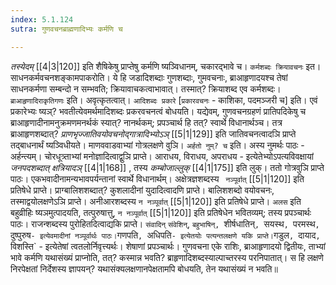 ```yaml
---
index: 5.1.124
sutra: गुणवचनब्राह्मणादिभ्यः कर्मणि च

---
```

   _तस्येदम्_ [[4|3|120]]  इति शैषिकेषु प्राप्तेषु कर्मणि ष्यञ्विधानम्, चकारद्भावे च। `कर्मशब्दः क्रियावचनः` इत। साधनकर्मवचनशङ्कामपाकरोति। ये हि जडादिशब्दाः गुणशब्दाः, गुमवचनाः, ब्राआहृणादयश्च तेषां साधनकर्मणा सम्बन्दो न सम्भवति; क्रियावाचकत्वाभावात्। तस्मात्? क्रियाशब्द एव कर्मशब्दः। `ब्राआहृणादिराकृतिगणः` इति। अवृत्कृतत्वात्। `आदिशब्दः प्रकारे` [`प्रकारवचनः` - काशिका, पदमञ्जरी च] इति। एवं प्रकारेभ्यः ष्यञ्? भवतीत्येवमर्थमादिशब्दः प्रकरवचनत्वं बोधयति। यद्येवम्, गुणवचनग्रहणं प्रातिपदिकेषु च ब्राआहृणादीनामनुक्रमणमनर्थकं स्यात्? नानर्थकम्; प्रपञ्चार्थ हि तत्? स्वार्थे विधानार्थञ्च। तत्र ब्राआहृणशब्दात्? _प्राणभृज्जातिवयोवचनोद्गात्रादिभ्योऽञ्_ [[5|1|129]]  इति जातिवचनत्वादञि प्राप्ते तद्बाधनार्थं ष्यञ्विधीयते। माणववाडवाभ्यां गोत्रलक्षणे वुञि। `अर्हतो नुम्? च` इति। अस्य नुमर्थः पाठः - अर्हन्त्यम्। चोरधूत्र्ताभ्यां मनोज्ञादित्वाद्वुञि प्राप्ते। आराधय, विराधय, अपराधय - इत्येतेभ्योऽपत्यविवक्षायां _जनपदशब्दात्‌ क्षत्रियादञ्_ [[4|1|168]] , तस्य _कम्बोजाल्लुक्_ [[4|1|175]]  इति लुक्। ततो गोत्रवुञि प्राप्ते पाठः। एकभवादीनामन्यभावपर्यन्तानां स्वार्थे विधानार्थम्। अक्षेत्रज्ञशब्दस्य ` नञ्पूर्वात्`  [[5|1|120]]  इति प्रतिषेधे प्राप्ते। प्राग्बालिशशब्दात्? कुशलादीनां युदादित्वादणि प्राप्ते। बालिशशब्दो वयोवचनः, तस्माद्वयोलक्षणेऽञि प्राप्ते। अनीआरशब्दस्य `न नञ्पूर्वात्`  [[5|1|120]]  इति प्रतिषेधे प्राप्ते। `अलस` इति बहुव्रीहिः ष्यञमुत्पादयति, तत्पुरुषात्तु, `न नञ्पूर्वात्`  [[5|1|120]]  इति प्रतिषेधेन भवितव्यम्; तस्य प्रपञ्चार्थः पाठः। राजन्शब्दस्य पुरोहितदित्वाद्यकि प्राप्ते। `संवादिन्` `संवेशिन्`, `बहुभाषिन्, `शीर्षधातिन्`, `सयस्थ`, `परमस्थ`, `दुष्पुरुष` - इत्येवमादीनां नञ्पूर्वार्थः पाठः। `गणपति`, `अधिपति` - इत्येतयोः पत्यन्तलक्षणे यकि प्राप्ते। `गडुल`, `दायाद`, `विशस्ति` - इत्येतेषां त्वतलोर्निवृत्त्यर्थः। शेषाणां प्रपञ्चार्थः। गुणवचना एके राशिः, ब्राआहृणादयो द्वितीयः, ताभ्यां भावे कर्मणि यथासंख्यं प्राप्नोति, तत्? कस्मान्न भवति? ब्राहृणादिशब्दस्याल्पाच्तरस्य परनिपातात्। स हि लक्षणे निरपेक्षतां निर्देशस्य ज्ञापयन्? यथासंक्यलक्षणानपेक्षतामपि बोधयति, तेन यथासंख्यं न भवति॥